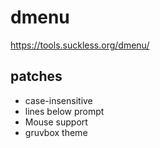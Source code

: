 # dmenu
https://tools.suckless.org/dmenu/

## patches
- case-insensitive
- lines below prompt
- Mouse support
- gruvbox theme
